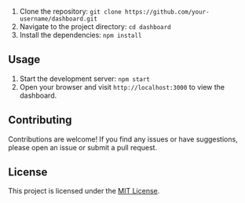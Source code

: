 

1. Clone the repository: `git clone https://github.com/your-username/dashboard.git`
2. Navigate to the project directory: `cd dashboard`
3. Install the dependencies: `npm install`

## Usage

1. Start the development server: `npm start`
2. Open your browser and visit `http://localhost:3000` to view the dashboard.

## Contributing

Contributions are welcome! If you find any issues or have suggestions, please open an issue or submit a pull request.

## License

This project is licensed under the [MIT License](LICENSE).

